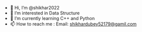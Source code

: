 - 👋 Hi, I’m @shikhar2022
- 👀 I’m interested in Data Structure
- 🌱 I’m currently learning C++ and Python
- 📫 How to reach me : Email: shikhardubey52179@gamil.com

<!---
shikhar2022/shikhar2022 is a ✨ special ✨ repository because its `README.md` (this file) appears on your GitHub profile.
You can click the Preview link to take a look at your changes.
--->
